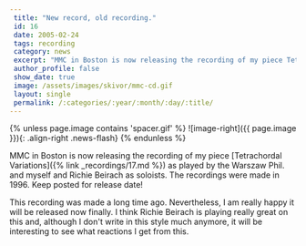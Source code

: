 ```yaml
---
 title: "New record, old recording."
 id: 16
 date: 2005-02-24
 tags: recording
 category: news
 excerpt: "MMC in Boston is now releasing the recording of my piece Tetrachordal Variations as played by the Warszaw Phil. and myself and Richie Beirach as soloists. The recordings were made in 1996. Keep posted..."
 author_profile: false
 show_date: true
 image: /assets/images/skivor/mmc-cd.gif
 layout: single
 permalink: /:categories/:year/:month/:day/:title/
---
```

{% unless page.image contains 'spacer.gif' %}
   ![image-right]({{ page.image }}){: .align-right .news-flash}
{% endunless %}

MMC in Boston is now releasing the recording of my piece [Tetrachordal Variations]({% link _recordings/17.md %}) as played by the Warszaw Phil. and myself and Richie Beirach as soloists. The recordings were made in 1996. Keep posted for release date!


This recording was made a long time ago. Nevertheless, I am really happy it will be released now finally. I think Richie Beirach is playing really great on this and, although I don't write in this style much anymore, it will be interesting to see what reactions I get from this.


